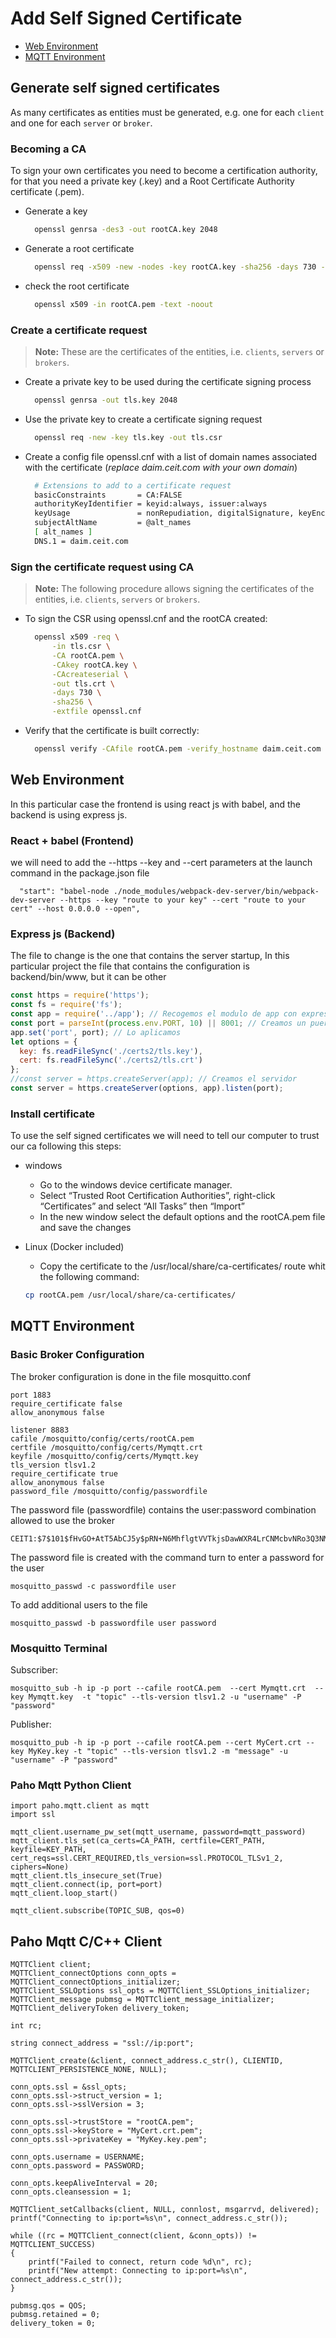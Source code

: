 # Add Self Signed Certificate

  - [Web Environment](#Web)
  - [MQTT Environment](#MQTT)

## Generate self signed certificates

As many certificates as entities must be generated, e.g. one for each `client` and one for each `server` or `broker`.

### Becoming a CA

To sign your own certificates you need to become a certification authority, for that you need a private key (.key) and a Root Certificate Authority certificate (.pem).

- Generate a key

  ```sh
    openssl genrsa -des3 -out rootCA.key 2048
  ```

- Generate a root certificate

  ```sh
    openssl req -x509 -new -nodes -key rootCA.key -sha256 -days 730 -out rootCA.pem
  ```

- check the root certificate

  ```sh
    openssl x509 -in rootCA.pem -text -noout
  ```

### Create a certificate request

> **Note:** These are the certificates of the entities, i.e. `clients`, `servers` or `brokers`.

- Create a private key to be used during the certificate signing process

  ```sh
    openssl genrsa -out tls.key 2048
  ```

- Use the private key to create a certificate signing request

  ```sh
    openssl req -new -key tls.key -out tls.csr
  ```

- Create a config file openssl.cnf with a list of domain names associated with the certificate (*replace daim.ceit.com with your own domain*)

  ```sh
    # Extensions to add to a certificate request
    basicConstraints       = CA:FALSE
    authorityKeyIdentifier = keyid:always, issuer:always
    keyUsage               = nonRepudiation, digitalSignature, keyEncipherment, dataEncipherment
    subjectAltName         = @alt_names
    [ alt_names ]
    DNS.1 = daim.ceit.com
  ```

### Sign the certificate request using CA

> **Note:** The following procedure allows signing the certificates of the entities, i.e. `clients`, `servers` or `brokers`.

- To sign the CSR using openssl.cnf and the rootCA created:

  ```sh
    openssl x509 -req \
        -in tls.csr \
        -CA rootCA.pem \
        -CAkey rootCA.key \
        -CAcreateserial \
        -out tls.crt \
        -days 730 \
        -sha256 \
        -extfile openssl.cnf
  ```

- Verify that the certificate is built correctly:

  ```sh
    openssl verify -CAfile rootCA.pem -verify_hostname daim.ceit.com tls.crt
  ```

## Web Environment

In this particular case the frontend is using react js with babel, and the backend is using express js.

### React + babel (Frontend)

 we will need to add the --https --key and --cert parameters at the launch command in the package.json file

  ```console
    "start": "babel-node ./node_modules/webpack-dev-server/bin/webpack-dev-server --https --key "route to your key" --cert "route to your cert" --host 0.0.0.0 --open",
  ```

### Express js (Backend)

  The file to change is the one that contains the server startup, In this particular project the file that contains the configuration is backend/bin/www, but it can be other

  ```js
  const https = require('https');
  const fs = require('fs');
  const app = require('../app'); // Recogemos el modulo de app con express
  const port = parseInt(process.env.PORT, 10) || 8001; // Creamos un puerto
  app.set('port', port); // Lo aplicamos
  let options = {
    key: fs.readFileSync('./certs2/tls.key'),
    cert: fs.readFileSync('./certs2/tls.crt')
  };
  //const server = https.createServer(app); // Creamos el servidor
  const server = https.createServer(options, app).listen(port);
  ```

### Install certificate

To use the self signed certificates we will need to tell our computer to trust our ca following this steps:

- windows
    - Go to the windows device certificate manager.
    - Select “Trusted Root Certification Authorities”, right-click “Certificates” and select “All Tasks” then “Import”
    - In the new window select the default options and the rootCA.pem file and save the changes
- Linux (Docker included)
    - Copy the certificate to the /usr/local/share/ca-certificates/ route whit the following command:

    ```sh
    cp rootCA.pem /usr/local/share/ca-certificates/
    ```

## MQTT Environment

### Basic Broker Configuration

The broker configuration is done in the file mosquitto.conf

```console
port 1883
require_certificate false
allow_anonymous false

listener 8883
cafile /mosquitto/config/certs/rootCA.pem
certfile /mosquitto/config/certs/Mymqtt.crt
keyfile /mosquitto/config/certs/Mymqtt.key
tls_version tlsv1.2
require_certificate true
allow_anonymous false
password_file /mosquitto/config/passwordfile
```

The password file (passwordfile) contains the user:password combination allowed to use the broker

``` console
CEIT1:$7$101$fHvGO+AtT5AbCJ5y$pRN+N6MhflgtVVTkjsDawWXR4LrCNMcbvNRo3Q3NMcziVmiZKoC8Z94uD1+mffe9VFNg3xGa5sjJUzRYu0YfYQ==
```

The password file is created with the command turn to enter a password for the user

```console
mosquitto_passwd -c passwordfile user
```

To add additional users to the file

```console
mosquitto_passwd -b passwordfile user password
```

### Mosquitto Terminal

Subscriber:

```console
mosquitto_sub -h ip -p port --cafile rootCA.pem  --cert Mymqtt.crt  --key Mymqtt.key  -t "topic" --tls-version tlsv1.2 -u "username" -P "password"
```

Publisher:

```console
mosquitto_pub -h ip -p port --cafile rootCA.pem --cert MyCert.crt --key MyKey.key -t "topic" --tls-version tlsv1.2 -m "message" -u "username" -P "password"
```

### Paho Mqtt Python Client

```console
import paho.mqtt.client as mqtt
import ssl

mqtt_client.username_pw_set(mqtt_username, password=mqtt_password)
mqtt_client.tls_set(ca_certs=CA_PATH, certfile=CERT_PATH, keyfile=KEY_PATH, cert_reqs=ssl.CERT_REQUIRED,tls_version=ssl.PROTOCOL_TLSv1_2, ciphers=None)
mqtt_client.tls_insecure_set(True)
mqtt_client.connect(ip, port=port)
mqtt_client.loop_start()

mqtt_client.subscribe(TOPIC_SUB, qos=0)
```

## Paho Mqtt C/C++ Client

```console
MQTTClient client;
MQTTClient_connectOptions conn_opts = MQTTClient_connectOptions_initializer;
MQTTClient_SSLOptions ssl_opts = MQTTClient_SSLOptions_initializer;
MQTTClient_message pubmsg = MQTTClient_message_initializer;
MQTTClient_deliveryToken delivery_token;

int rc;

string connect_address = "ssl://ip:port";

MQTTClient_create(&client, connect_address.c_str(), CLIENTID, MQTTCLIENT_PERSISTENCE_NONE, NULL);

conn_opts.ssl = &ssl_opts;
conn_opts.ssl->struct_version = 1;
conn_opts.ssl->sslVersion = 3;

conn_opts.ssl->trustStore = "rootCA.pem";
conn_opts.ssl->keyStore = "MyCert.crt.pem";
conn_opts.ssl->privateKey = "MyKey.key.pem";

conn_opts.username = USERNAME;
conn_opts.password = PASSWORD;

conn_opts.keepAliveInterval = 20;
conn_opts.cleansession = 1;

MQTTClient_setCallbacks(client, NULL, connlost, msgarrvd, delivered);
printf("Connecting to ip:port=%s\n", connect_address.c_str());

while ((rc = MQTTClient_connect(client, &conn_opts)) != MQTTCLIENT_SUCCESS)
{
    printf("Failed to connect, return code %d\n", rc);
    printf("New attempt: Connecting to ip:port=%s\n", connect_address.c_str());
}

pubmsg.qos = QOS;
pubmsg.retained = 0;
delivery_token = 0;
```
